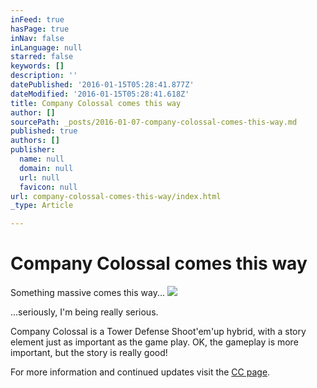 ```yaml
---
inFeed: true
hasPage: true
inNav: false
inLanguage: null
starred: false
keywords: []
description: ''
datePublished: '2016-01-15T05:28:41.877Z'
dateModified: '2016-01-15T05:28:41.618Z'
title: Company Colossal comes this way
author: []
sourcePath: _posts/2016-01-07-company-colossal-comes-this-way.md
published: true
authors: []
publisher:
  name: null
  domain: null
  url: null
  favicon: null
url: company-colossal-comes-this-way/index.html
_type: Article

---
```

# Company Colossal comes this way

Something massive comes this way...
![](https://s3-us-west-2.amazonaws.com/the-grid-img/p/f2c32a318b4e655d79d2c7282c074d830f64e8e0.jpg)

...seriously, I'm being really serious.

Company Colossal is a Tower Defense Shoot'em'up hybrid, with a story element just as important as the game play. OK, the gameplay is more important, but the story is really good!

For more information and continued updates visit the [CC page][0].

[0]: http://www.pixelpickle.com/company-colossal/